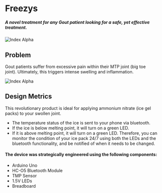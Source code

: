 # Freezys

##### A novel treatment for any Gout patient looking for a safe, yet effective treatment. 

![Index Alpha](https://github.com/seeamislam/Arduino/blob/master/DWG.png)

## Problem

Gout patients suffer from excessive pain within their MTP joint (big toe joint). Ultimately, this triggers intense swelling and inflammation. 

![Index Alpha](https://github.com/seeamislam/Arduino/blob/master/Render%201.png)

## Design Metrics

This revolutionary product is ideal for applying ammonium nitrate (ice gel packs) to your swollen joint. 
- The temperature status of the ice is sent to your phone via bluetooth.
- If the ice is below melting point, it will turn on a green LED. 
- If it is above melting point, it will turn on a green LED. 
Therefore, you can monitor the condition of your ice pack 24/7 using both the LEDs and the bluetooth functionality, and be notified of when it needs to be changed. 

#### The device was strategically engineered using the following components: 
- Arduino Uno
- HC-O5 Bluetooth Module
- TMP Sensor
- 1.5V LEDs
- Breadboard


